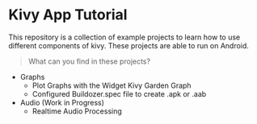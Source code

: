# Kivy App Tutorial

This repository is a collection of example projects to learn how to use different components of kivy. These projects are able to run on Android.

> What can you find in these projects?

- Graphs
    - Plot Graphs with the Widget Kivy Garden Graph
    - Configured Buildozer.spec file to create .apk or .aab
- Audio (Work in Progress)
    - Realtime Audio Processing


